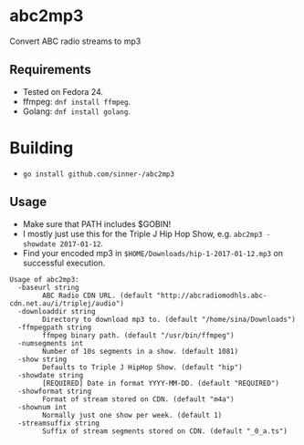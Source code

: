 # abc2mp3
Convert ABC radio streams to mp3

## Requirements
 * Tested on Fedora 24.
 * ffmpeg: `dnf install ffmpeg`.
 * Golang: `dnf install golang`.

# Building

 * `go install github.com/sinner-/abc2mp3`

## Usage

 * Make sure that PATH includes $GOBIN!
 * I mostly just use this for the Triple J Hip Hop Show, e.g. `abc2mp3 -showdate 2017-01-12`.
 * Find your encoded mp3 in `$HOME/Downloads/hip-1-2017-01-12.mp3` on successful execution.

```
Usage of abc2mp3:
  -baseurl string
        ABC Radio CDN URL. (default "http://abcradiomodhls.abc-cdn.net.au/i/triplej/audio")
  -downloaddir string
        Directory to download mp3 to. (default "/home/sina/Downloads")
  -ffmpegpath string
        ffmpeg binary path. (default "/usr/bin/ffmpeg")
  -numsegments int
        Number of 10s segments in a show. (default 1081)
  -show string
        Defaults to Triple J HipHop Show. (default "hip")
  -showdate string
        [REQUIRED] Date in format YYYY-MM-DD. (default "REQUIRED")
  -showformat string
        Format of stream stored on CDN. (default "m4a")
  -shownum int
        Normally just one show per week. (default 1)
  -streamsuffix string
        Suffix of stream segments stored on CDN. (default "_0_a.ts")
```
